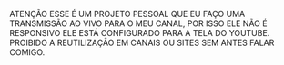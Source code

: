 ATENÇÃO ESSE É UM PROJETO PESSOAL QUE EU FAÇO UMA TRANSMISSÃO AO VIVO PARA O MEU CANAL, POR ISSO ELE NÃO É RESPONSIVO ELE ESTÁ CONFIGURADO PARA A TELA DO YOUTUBE. PROIBIDO A REUTILIZAÇÃO EM CANAIS OU SITES SEM ANTES FALAR COMIGO. 
